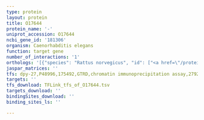 ```yaml
---
type: protein
layout: protein
title: O17644
protein_name: '-'
uniprot_accession: O17644
ncbi_gene_id: '181306'
organism: Caenorhabditis elegans
function: target gene
number_of_interactions: '1'
orthologs: '[{"species": "Rattus norvegicus", "id": ["<a href=\"/protein/f1lrt0\">F1LRT0</a>"]}]'
jaspar_matrices: ''
tfs: dpy-27,P48996,175492,GTRD,chromatin immunoprecipitation assay,27924024%5Buid%5D,No
targets: ''
tfs_download: TFLink_tfs_of_O17644.tsv
targets_download: ''
bindingSites_download: ''
binding_sites_ls: ''

---
```

